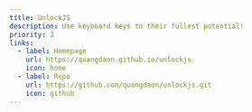 ```yaml
---
title: UnlockJS
description: Use keyboard keys to their fullest potential!
priority: 2
links:
  - label: Homepage
    url: https://quangdaon.github.io/unlockjs
    icon: home
  - label: Repo
    url: https://github.com/quangdaon/unlockjs.git
    icon: github
---
```

